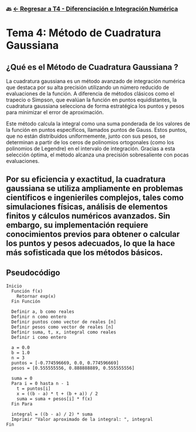 ### 🔙 [← Regresar a T4 - Diferenciación e Integración Numérica](https://github.com/ANTONY2812/M-todosNum-ricosLalo/tree/main/T4%20-%20Diferenciaci%C3%B3n%20e%20Integraci%C3%B3n%20Num%C3%A9rica)

#  Tema 4: Método de Cuadratura Gaussiana

##  ¿Qué es el Método de Cuadratura Gaussiana ?

La cuadratura gaussiana es un método avanzado de integración numérica que destaca por su alta precisión utilizando un número reducido de evaluaciones de la función. A diferencia de métodos clásicos como el trapecio o Simpson, que evalúan la función en puntos equidistantes, la cuadratura gaussiana selecciona de forma estratégica los puntos y pesos para minimizar el error de aproximación.

Este método calcula la integral como una suma ponderada de los valores de la función en puntos específicos, llamados puntos de Gauss. Estos puntos, que no están distribuidos uniformemente, junto con sus pesos, se determinan a partir de los ceros de polinomios ortogonales (como los polinomios de Legendre) en el intervalo de integración. Gracias a esta selección óptima, el método alcanza una precisión sobresaliente con pocas evaluaciones.

Por su eficiencia y exactitud, la cuadratura gaussiana se utiliza ampliamente en problemas científicos e ingenieriles complejos, tales como simulaciones físicas, análisis de elementos finitos y cálculos numéricos avanzados. Sin embargo, su implementación requiere conocimientos previos para obtener o calcular los puntos y pesos adecuados, lo que la hace más sofisticada que los métodos básicos.
---

##  Pseudocódigo

```plaintext
Inicio
  Función f(x)
    Retornar exp(x)
  Fin Función

  Definir a, b como reales
  Definir n como entero
  Definir puntos como vector de reales [n]
  Definir pesos como vector de reales [n]
  Definir suma, t, x, integral como reales
  Definir i como entero

  a = 0.0
  b = 1.0
  n = 3
  puntos = [-0.774596669, 0.0, 0.774596669]
  pesos = [0.555555556, 0.888888889, 0.555555556]

  suma = 0
  Para i = 0 hasta n - 1
    t = puntos[i]
    x = ((b - a) * t + (b + a)) / 2
    suma = suma + pesos[i] * f(x)
  Fin Para

  integral = ((b - a) / 2) * suma
  Imprimir "Valor aproximado de la integral: ", integral
Fin
```
